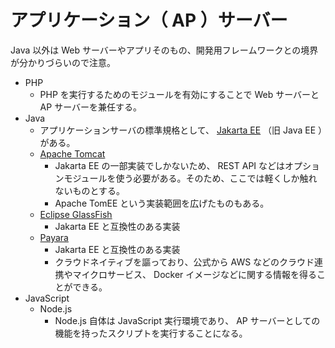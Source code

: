 # アプリケーション（ AP ）サーバー

Java 以外は Web サーバーやアプリそのもの、開発用フレームワークとの境界が分かりづらいので注意。

- PHP
  - PHP を実行するためのモジュールを有効にすることで Web サーバーと AP サーバーを兼任する。
- Java
  - アプリケーションサーバの標準規格として、 [Jakarta EE](https://jakarta.ee/) （旧 Java EE ）がある。
  - [Apache Tomcat](https://tomcat.apache.org/)
    - Jakarta EE の一部実装でしかないため、 REST API などはオプションモジュールを使う必要がある。そのため、ここでは軽くしか触れないものとする。
    - Apache TomEE という実装範囲を広げたものもある。
  - [Eclipse GlassFish](https://glassfish.org/)
    - Jakarta EE と互換性のある実装
  - [Payara](https://www.payara.fish/)
    - Jakarta EE と互換性のある実装
    - クラウドネイティブを謳っており、公式から AWS などのクラウド連携やマイクロサービス、 Docker イメージなどに関する情報を得ることができる。
- JavaScript
  - Node.js
    - Node.js 自体は JavaScript 実行環境であり、 AP サーバーとしての機能を持ったスクリプトを実行することになる。
